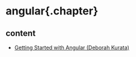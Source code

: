 ﻿
# angular{.chapter}

## content

- [Getting Started with Angular (Deborah Kurata)](getting_started_deborah_kurata.md)
